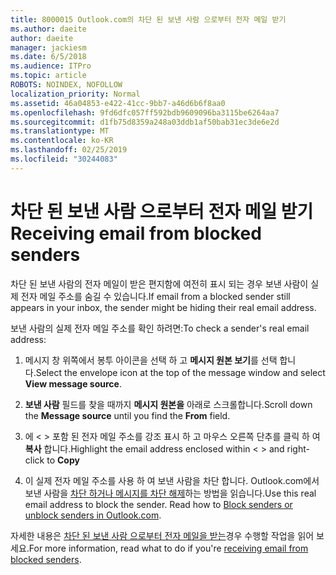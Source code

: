 ```yaml
---
title: 8000015 Outlook.com의 차단 된 보낸 사람 으로부터 전자 메일 받기
ms.author: daeite
author: daeite
manager: jackiesm
ms.date: 6/5/2018
ms.audience: ITPro
ms.topic: article
ROBOTS: NOINDEX, NOFOLLOW
localization_priority: Normal
ms.assetid: 46a04853-e422-41cc-9bb7-a46d6b6f8aa0
ms.openlocfilehash: 9fd6dfc057ff592bdb9609096ba3115be6264aa7
ms.sourcegitcommit: d1fb75d8359a248a03ddb1af50bab31ec3de6e2d
ms.translationtype: MT
ms.contentlocale: ko-KR
ms.lasthandoff: 02/25/2019
ms.locfileid: "30244083"
---
```

# <a name="receiving-email-from-blocked-senders"></a><span data-ttu-id="c2d4d-102">차단 된 보낸 사람 으로부터 전자 메일 받기</span><span class="sxs-lookup"><span data-stu-id="c2d4d-102">Receiving email from blocked senders</span></span>

<span data-ttu-id="c2d4d-103">차단 된 보낸 사람의 전자 메일이 받은 편지함에 여전히 표시 되는 경우 보낸 사람이 실제 전자 메일 주소를 숨길 수 있습니다.</span><span class="sxs-lookup"><span data-stu-id="c2d4d-103">If email from a blocked sender still appears in your inbox, the sender might be hiding their real email address.</span></span>
  
<span data-ttu-id="c2d4d-104">보낸 사람의 실제 전자 메일 주소를 확인 하려면:</span><span class="sxs-lookup"><span data-stu-id="c2d4d-104">To check a sender's real email address:</span></span>
  
1. <span data-ttu-id="c2d4d-105">메시지 창 위쪽에서 봉투 아이콘을 선택 하 고 **메시지 원본 보기**를 선택 합니다.</span><span class="sxs-lookup"><span data-stu-id="c2d4d-105">Select the envelope icon at the top of the message window and select **View message source**.</span></span>
    
2. <span data-ttu-id="c2d4d-106">**보낸 사람** 필드를 찾을 때까지 **메시지 원본을** 아래로 스크롤합니다.</span><span class="sxs-lookup"><span data-stu-id="c2d4d-106">Scroll down the **Message source** until you find the **From** field.</span></span> 
    
3. <span data-ttu-id="c2d4d-107">에 \< \> 포함 된 전자 메일 주소를 강조 표시 하 고 마우스 오른쪽 단추를 클릭 하 여 **복사** 합니다.</span><span class="sxs-lookup"><span data-stu-id="c2d4d-107">Highlight the email address enclosed within \< \> and right-click to **Copy**</span></span>
    
4. <span data-ttu-id="c2d4d-p101">이 실제 전자 메일 주소를 사용 하 여 보낸 사람을 차단 합니다. Outlook.com에서 보낸 사람을 [차단 하거나 메시지를 차단 해제](https://support.office.com/article/afba1c94-77bb-4f50-8b85-057cf52f4d5e.aspx)하는 방법을 읽습니다.</span><span class="sxs-lookup"><span data-stu-id="c2d4d-p101">Use this real email address to block the sender. Read how to [Block senders or unblock senders in Outlook.com](https://support.office.com/article/afba1c94-77bb-4f50-8b85-057cf52f4d5e.aspx).</span></span>
    
<span data-ttu-id="c2d4d-110">자세한 내용은 [차단 된 보낸 사람 으로부터 전자 메일을 받는](https://go.microsoft.com/fwlink/p/?linkid=2002011&amp;clcid=0x409)경우 수행할 작업을 읽어 보세요.</span><span class="sxs-lookup"><span data-stu-id="c2d4d-110">For more information, read what to do if you're [receiving email from blocked senders](https://go.microsoft.com/fwlink/p/?linkid=2002011&amp;clcid=0x409).</span></span>
  

